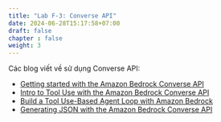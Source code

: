 ```yaml
---
title: "Lab F-3: Converse API"
date: 2024-06-28T15:17:58+07:00
draft: false
chapter : false
weight: 3
---
```


Các blog viết về sử dụng Converse API: 

- [Getting started with the Amazon Bedrock Converse API](https://community.aws/content/2hHgVE7Lz6Jj1vFv39zSzzlCilG/getting-started-with-the-amazon-bedrock-converse-api)
- [Intro to Tool Use with the Amazon Bedrock Converse API](https://community.aws/content/2hW5367isgQOkkXLYjp4JB3Pe16/intro-to-tool-use-with-the-amazon-bedrock-converse-api)
- [Build a Tool Use-Based Agent Loop with Amazon Bedrock](https://community.aws/content/2hW7srTWRb5idHjY4I8WP5fQFRf/build-a-tool-use-based-agent-loop-with-amazon-bedrock)
- [Generating JSON with the Amazon Bedrock Converse API](https://community.aws/content/2hWA16FSt2bIzKs0Z1fgJBwu589/generating-json-with-the-amazon-bedrock-converse-api)

